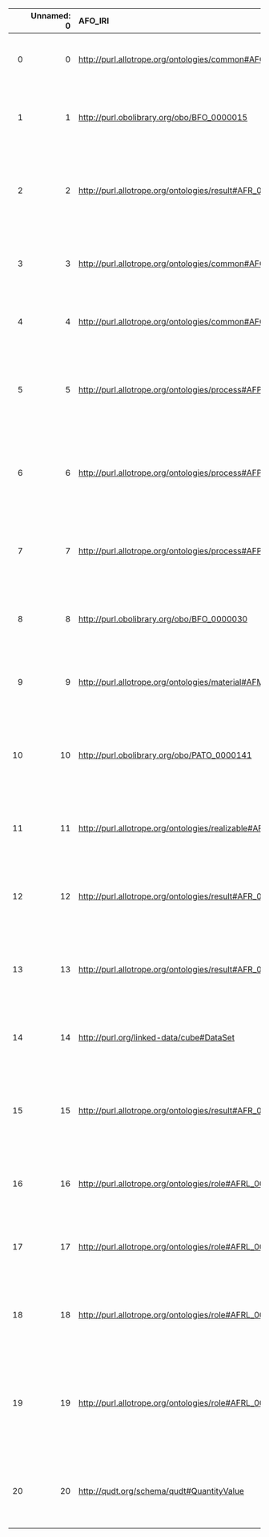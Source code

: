 |    |   Unnamed: 0 | AFO_IRI                                                      | AFO_DESC                                                                                                                     | PIMS-II_IRI                                                | PIMS-II_DESC                                      |
|---:|-------------:|:-------------------------------------------------------------|:-----------------------------------------------------------------------------------------------------------------------------|:-----------------------------------------------------------|:--------------------------------------------------|
|  0 |            0 | http://purl.allotrope.org/ontologies/common#AFC_0000167      | {'label': 'item', 'prefLabel': 'item', 'altLabel': 'element', 'name': 'AFC_0000167'}                                         | http://www.molmod.info/semantics/pims-ii.ttl#Item          | {'label': 'item', 'name': 'item'}                 |
|  1 |            1 | http://purl.obolibrary.org/obo/BFO_0000015                   | {'label': 'process', 'prefLabel': 'process', 'altLabel': None, 'name': 'BFO_0000015'}                                        | http://www.molmod.info/semantics/pims-ii.ttl#Process       | {'label': 'process', 'name': 'process'}           |
|  2 |            2 | http://purl.allotrope.org/ontologies/result#AFR_0000991      | {'label': 'proposition', 'prefLabel': 'proposition', 'altLabel': 'assertion', 'name': 'AFR_0000991'}                         | http://www.molmod.info/semantics/pims-ii.ttl#Proposition   | {'label': 'proposition', 'name': 'proposition'}   |
|  3 |            3 | http://purl.allotrope.org/ontologies/common#AFC_0000160      | {'label': 'list', 'prefLabel': 'list', 'altLabel': 'sequence', 'name': 'AFC_0000160'}                                        | http://www.w3.org/1999/02/22-rdf-syntax-ns#List            | {'name': 'list'}                                  |
|  4 |            4 | http://purl.allotrope.org/ontologies/common#AFC_0000161      | {'label': 'list item', 'prefLabel': 'list item', 'altLabel': 'item', 'name': 'AFC_0000161'}                                  | http://www.molmod.info/semantics/pims-ii.ttl#Item          | {'label': 'item', 'name': 'item'}                 |
|  5 |            5 | http://purl.allotrope.org/ontologies/process#AFP_0002294     | {'label': 'measuring', 'prefLabel': 'measuring', 'altLabel': 'measurement', 'name': 'AFP_0002294'}                           | http://www.molmod.info/semantics/pims-ii.ttl#Measurement   | {'label': 'measurement', 'name': 'measurement'}   |
|  6 |            6 | http://purl.allotrope.org/ontologies/process#AFP_0003305     | {'label': 'observing', 'prefLabel': 'observing', 'altLabel': 'observation', 'name': 'AFP_0003305'}                           | http://www.molmod.info/semantics/pims-ii.ttl#Observation   | {'label': 'observation', 'name': 'observation'}   |
|  7 |            7 | http://purl.allotrope.org/ontologies/process#AFP_0000498     | {'label': 'planning', 'prefLabel': 'planning', 'altLabel': None, 'name': 'AFP_0000498'}                                      | http://www.molmod.info/semantics/pims-ii.ttl#Planning      | {'label': 'planning', 'name': 'planning'}         |
|  8 |            8 | http://purl.obolibrary.org/obo/BFO_0000030                   | {'label': 'object', 'prefLabel': 'object', 'altLabel': None, 'name': 'BFO_0000030'}                                          | http://www.molmod.info/semantics/pims-ii.ttl#Object        | {'label': 'object', 'name': 'object'}             |
|  9 |            9 | http://purl.allotrope.org/ontologies/material#AFM_0001083    | {'label': 'person', 'prefLabel': 'person', 'altLabel': None, 'name': 'AFM_0001083'}                                          | http://www.molmod.info/semantics/pims-ii.ttl#Person        | {'label': 'person', 'name': 'person'}             |
| 10 |           10 | http://purl.obolibrary.org/obo/PATO_0000141                  | {'label': 'structure', 'prefLabel': 'structure', 'altLabel': 'conformation', 'name': 'PATO_0000141'}                         | http://www.molmod.info/semantics/pims-ii.ttl#Structure     | {'label': 'structure', 'name': 'structure'}       |
| 11 |           11 | http://purl.allotrope.org/ontologies/realizable#AFRE_0000001 | {'label': 'action', 'prefLabel': 'action', 'altLabel': 'task', 'name': 'AFRE_0000001'}                                       | http://www.molmod.info/semantics/pims-ii.ttl#Action        | {'label': 'action', 'name': 'action'}             |
| 12 |           12 | http://purl.allotrope.org/ontologies/result#AFR_0000955      | {'label': 'observation', 'prefLabel': 'observation', 'altLabel': None, 'name': 'AFR_0000955'}                                | http://www.molmod.info/semantics/pims-ii.ttl#Observation   | {'label': 'observation', 'name': 'observation'}   |
| 13 |           13 | http://purl.allotrope.org/ontologies/result#AFR_0001094      | {'label': 'assignment', 'prefLabel': 'assignment', 'altLabel': None, 'name': 'AFR_0001094'}                                  | http://www.molmod.info/semantics/pims-ii.ttl#Assignment    | {'prefLabel': 'assignment', 'name': 'assignment'} |
| 14 |           14 | http://purl.org/linked-data/cube#DataSet                     | {'label': 'data cube', 'prefLabel': 'data cube', 'altLabel': 'DataSet', 'name': 'DataSet'}                                   | http://www.molmod.info/semantics/pims-ii.ttl#Dataset       | {'label': 'DataSet', 'name': 'DataSet'}           |
| 15 |           15 | http://purl.allotrope.org/ontologies/result#AFR_0001836      | {'label': 'assessment', 'prefLabel': 'assessment', 'altLabel': 'evaluation', 'name': 'AFR_0001836'}                          | http://www.molmod.info/semantics/pims-ii.ttl#Assessment    | {'label': 'assessment', 'name': 'assessment'}     |
| 16 |           16 | http://purl.allotrope.org/ontologies/role#AFRL_0000095       | {'label': 'agent role', 'prefLabel': 'agent role', 'altLabel': 'agent', 'name': 'AFRL_0000095'}                              | http://www.molmod.info/semantics/pims-ii.ttl#Agent         | {'label': 'agent', 'name': 'agent'}               |
| 17 |           17 | http://purl.allotrope.org/ontologies/role#AFRL_0000075       | {'label': 'variable', 'prefLabel': 'variable', 'altLabel': None, 'name': 'AFRL_0000075'}                                     | http://www.molmod.info/semantics/pims-ii.ttl#Variable      | {'prefLabel': 'variable', 'name': 'variable'}     |
| 18 |           18 | http://purl.allotrope.org/ontologies/role#AFRL_0000448       | {'label': 'general agent role', 'prefLabel': 'general agent role', 'altLabel': 'agent', 'name': 'AFRL_0000448'}              | http://www.molmod.info/semantics/pims-ii.ttl#Agent         | {'label': 'agent', 'name': 'agent'}               |
| 19 |           19 | http://purl.allotrope.org/ontologies/role#AFRL_0000252       | {'label': 'validation sample role', 'prefLabel': 'validation sample role', 'altLabel': 'validation', 'name': 'AFRL_0000252'} | http://www.molmod.info/semantics/pims-ii.ttl#Validation    | {'label': 'validation', 'name': 'validation'}     |
| 20 |           20 | http://qudt.org/schema/qudt#QuantityValue                    | {'label': 'quantity value', 'prefLabel': 'quantity value', 'altLabel': None, 'name': 'QuantityValue'}                        | http://www.molmod.info/semantics/pims-ii.ttl#QuantityValue | {'name': 'QuantityValue'}                         |